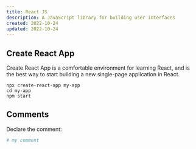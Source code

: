 ```yaml
---
title: React JS
description: A JavaScript library for building user interfaces
created: 2022-10-24
updated: 2022-10-24
---
```


## Create React App

Create React App is a comfortable environment for learning React, and is the best way to start building a new single-page application in React.

```
npx create-react-app my-app
cd my-app
npm start

```

## Comments

Declare the comment:

```bash
# my comment
```
